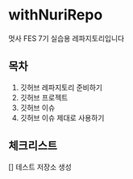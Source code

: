 # withNuriRepo
멋사 FES 7기 실습용 레파지토리입니다

## 목차
1. 깃허브 레파지토리 준비하기
2. 깃허브 프로젝트
3. 깃허브 이슈
4. 깃허브 이슈 제대로 사용하기

## 체크리스트
[] 테스트 저장소 생성
